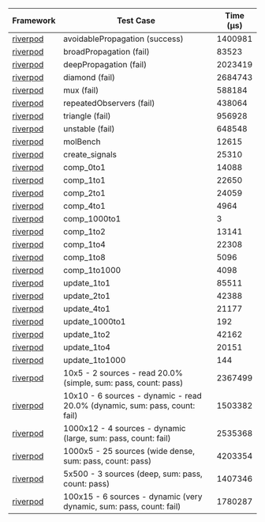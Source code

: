 | Framework | Test Case | Time (μs) |
| --- | --- | --- |
| [riverpod](https://github.com/rrousselGit/riverpod) | avoidablePropagation (success) | 1400981 |
| [riverpod](https://github.com/rrousselGit/riverpod) | broadPropagation (fail) | 83523 |
| [riverpod](https://github.com/rrousselGit/riverpod) | deepPropagation (fail) | 2023419 |
| [riverpod](https://github.com/rrousselGit/riverpod) | diamond (fail) | 2684743 |
| [riverpod](https://github.com/rrousselGit/riverpod) | mux (fail) | 588184 |
| [riverpod](https://github.com/rrousselGit/riverpod) | repeatedObservers (fail) | 438064 |
| [riverpod](https://github.com/rrousselGit/riverpod) | triangle (fail) | 956928 |
| [riverpod](https://github.com/rrousselGit/riverpod) | unstable (fail) | 648548 |
| [riverpod](https://github.com/rrousselGit/riverpod) | molBench | 12615 |
| [riverpod](https://github.com/rrousselGit/riverpod) | create_signals | 25310 |
| [riverpod](https://github.com/rrousselGit/riverpod) | comp_0to1 | 14088 |
| [riverpod](https://github.com/rrousselGit/riverpod) | comp_1to1 | 22650 |
| [riverpod](https://github.com/rrousselGit/riverpod) | comp_2to1 | 24059 |
| [riverpod](https://github.com/rrousselGit/riverpod) | comp_4to1 | 4964 |
| [riverpod](https://github.com/rrousselGit/riverpod) | comp_1000to1 | 3 |
| [riverpod](https://github.com/rrousselGit/riverpod) | comp_1to2 | 13141 |
| [riverpod](https://github.com/rrousselGit/riverpod) | comp_1to4 | 22308 |
| [riverpod](https://github.com/rrousselGit/riverpod) | comp_1to8 | 5096 |
| [riverpod](https://github.com/rrousselGit/riverpod) | comp_1to1000 | 4098 |
| [riverpod](https://github.com/rrousselGit/riverpod) | update_1to1 | 85511 |
| [riverpod](https://github.com/rrousselGit/riverpod) | update_2to1 | 42388 |
| [riverpod](https://github.com/rrousselGit/riverpod) | update_4to1 | 21177 |
| [riverpod](https://github.com/rrousselGit/riverpod) | update_1000to1 | 192 |
| [riverpod](https://github.com/rrousselGit/riverpod) | update_1to2 | 42162 |
| [riverpod](https://github.com/rrousselGit/riverpod) | update_1to4 | 20151 |
| [riverpod](https://github.com/rrousselGit/riverpod) | update_1to1000 | 144 |
| [riverpod](https://github.com/rrousselGit/riverpod) | 10x5 - 2 sources - read 20.0% (simple, sum: pass, count: pass) | 2367499 |
| [riverpod](https://github.com/rrousselGit/riverpod) | 10x10 - 6 sources - dynamic - read 20.0% (dynamic, sum: pass, count: fail) | 1503382 |
| [riverpod](https://github.com/rrousselGit/riverpod) | 1000x12 - 4 sources - dynamic (large, sum: pass, count: fail) | 2535368 |
| [riverpod](https://github.com/rrousselGit/riverpod) | 1000x5 - 25 sources (wide dense, sum: pass, count: pass) | 4203354 |
| [riverpod](https://github.com/rrousselGit/riverpod) | 5x500 - 3 sources (deep, sum: pass, count: pass) | 1407346 |
| [riverpod](https://github.com/rrousselGit/riverpod) | 100x15 - 6 sources - dynamic (very dynamic, sum: pass, count: fail) | 1780287 |
